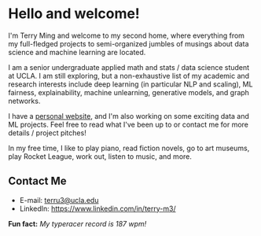# Hello and welcome!
I'm Terry Ming and welcome to my second home, where everything from my full-fledged projects to semi-organized jumbles of musings about data science and machine learning are located.

I am a senior undergraduate applied math and stats / data science student at UCLA. I am still exploring, but a non-exhaustive list of my academic and research interests include deep learning (in particular NLP and scaling), ML fairness, explainability, machine unlearning, generative models, and graph networks.

I have a [personal website](https://terru3.github.io/), and I'm also working on some exciting data and ML projects. Feel free to read what I've been up to or contact me for more details / project pitches!

In my free time, I like to play piano, read fiction novels, go to art museums, play Rocket League, work out, listen to music, and more.

## Contact Me

- E-mail:
terru3@ucla.edu
- LinkedIn:
https://www.linkedin.com/in/terry-m3/

**Fun fact:** *My typeracer record is 187 wpm!*
